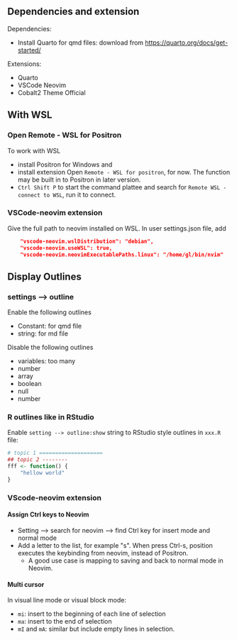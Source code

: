 ## Dependencies and extension
Dependencies:
- Install Quarto for qmd files: download from https://quarto.org/docs/get-started/

Extensions:
- Quarto
- VSCode Neovim
- Cobalt2 Theme Official


## With WSL

### Open Remote - WSL for Positron
To work with WSL
- install Positron for Windows and 
- install extension Open `Remote - WSL for positron`, for now. The function may be built in to Positron in later version.
- `Ctrl Shift P` to start the command plattee and search for `Remote WSL - connect to WSL`, run it to connect.

### VSCode-neovim extension
Give the full path to neovim installed on WSL. In user settings.json file, add

```json
    "vscode-neovim.wslDistribution": "debian",
    "vscode-neovim.useWSL": true,
    "vscode-neovim.neovimExecutablePaths.linux": "/home/gl/bin/nvim"
```

## Display Outlines

### settings --> outline
Enable the following outlines
- Constant: for qmd file
- string: for md file

Disable the following outlines
- variables: too many
- number
- array
- boolean
- null
- number

### R outlines like in RStudio

Enable `setting --> outline:show` string to RStudio style outlines in `xxx.R` file:

```r
# topic 1 ====================
## topic 2 --------
fff <- function() {
    "hellow world"
}
```

### VScode-neovim extension

#### Assign Ctrl keys to Neovim
- Setting --> search for neovim --> find Ctrl key for insert mode and normal mode
- Add a letter to the list, for example "s". When press Ctrl-s, position executes the keybinding from neovim, instead of Positron.
  - A good use case is <C-s> mapping to saving and back to normal mode in Neovim.
  
#### Multi cursor
In visual line mode or visual block mode:
- `mi`: insert to the beginning of each line of selection
- `ma`: insert to the end of selection
- `mI` and `mA`: similar but include empty lines in selection.
